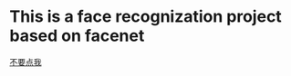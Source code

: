 # This is a face recognization project based on facenet
[This faceNet project is tensorflow implementation]: https://github.com/davidsandberg/facenet
[不要点我](http://www.cnblogs.com/nosqlcoco/)
